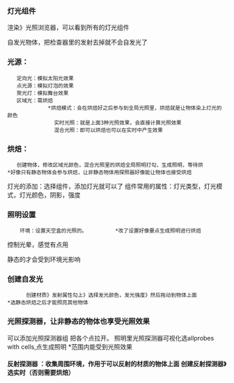 ### 灯光组件
渲染》光照浏览器，可以看到所有的灯光组件

自发光物体，把检查器里的发射去掉就不会自发光了

### 光源：
       定向光：模拟太阳光效果 
       点光源：模拟灯泡的效果
       聚光灯：模拟舞台效果
       区域光：需烘焙
                 *烘焙模式：会在烘焙好之后参与到全局光照里，烘焙就是让物体染上灯光的颜色
                   实时光照：就是上面3种光照效果，会直接计算光照效果
                   混合光照：即可以烘焙也可以在实时中产生效果
                   

### 烘焙：
       创建物体，修改区域光颜色，混合光照里的烘焙全局照明打勾，生成照明，等待烘             *好像只有静态物体会参与烘焙，让非静态物体用探照器好像能让物体也接受烘焙


灯光的添加：选择组件，添加灯光就可以了
组件常用的属性：灯光类型，灯光模式，灯光颜色，阴影，强度


### 照明设置
        环境：设置天空盒的光照的。         *改了设置好像要点生成照明进行烘焙

控制光晕，感觉有点用


静态的才会受到环境光影响

### 创建自发光
          创建材质》发射属性勾上》选择发光颜色，发光强度》然后拖动到物体上面                 *选静态烘焙之后才能照亮其他物体


### 光照探测器，让非静态的物体也享受光照效果
可以添加光照探测器组       把各个点拉开。        照明里光照探测器可视化选allprobes with cells,点生成照明          *范围内能受到光照效果
       

#### 反射探测器    ：收集周围环境，作用于可以反射的材质的物体上面           创建反射探测器》选实时（否则需要烘焙）
